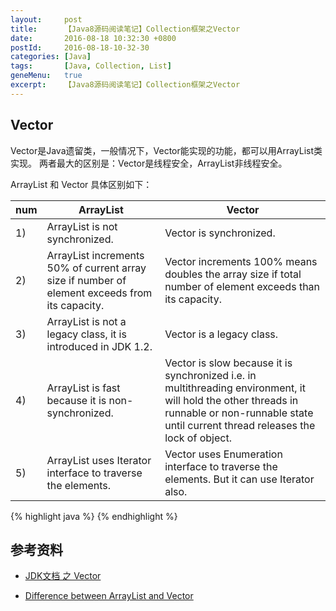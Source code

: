```yaml
---
layout:     post
title:      【Java8源码阅读笔记】Collection框架之Vector
date:       2016-08-18 10:32:30 +0800
postId:     2016-08-18-10-32-30
categories: [Java]
tags:       [Java, Collection, List]
geneMenu:   true
excerpt:    【Java8源码阅读笔记】Collection框架之Vector
---
```


## Vector

Vector是Java遗留类，一般情况下，Vector能实现的功能，都可以用ArrayList类实现。
两者最大的区别是：Vector是线程安全，ArrayList非线程安全。

ArrayList 和 Vector 具体区别如下：

num|ArrayList | Vector
---|---|---
1) |  ArrayList is not synchronized. | Vector is synchronized.
2) |  ArrayList increments 50% of current array size if number of element exceeds from its capacity. | Vector increments 100% means doubles the array size if total number of element exceeds than its capacity.
3) |  ArrayList is not a legacy class, it is introduced in JDK 1.2. | Vector is a legacy class.
4) |  ArrayList is fast because it is non-synchronized. | Vector is slow because it is synchronized i.e. in multithreading environment, it will hold the other threads in runnable or non-runnable state until current thread releases the lock of object.
5) |  ArrayList uses Iterator interface to traverse the elements. | Vector uses Enumeration interface to traverse the elements. But it can use Iterator also.

{% highlight java %}
{% endhighlight %}

## 参考资料

* [JDK文档 之 Vector](https://docs.oracle.com/javase/8/docs/api/java/util/Vector.html)

* [Difference between ArrayList and Vector](http://www.javatpoint.com/difference-between-arraylist-and-vector)